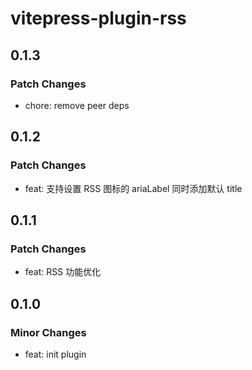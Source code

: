# vitepress-plugin-rss

## 0.1.3

### Patch Changes

- chore: remove peer deps

## 0.1.2

### Patch Changes

- feat: 支持设置 RSS 图标的 ariaLabel 同时添加默认 title

## 0.1.1

### Patch Changes

- feat: RSS 功能优化

## 0.1.0

### Minor Changes

- feat: init plugin

